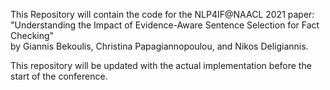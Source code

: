 This Repository will contain the code for the NLP4IF@NAACL 2021 paper:  
"Understanding the Impact of Evidence-Aware Sentence Selection for Fact Checking"  
by Giannis Bekoulis, Christina Papagiannopoulou, and Nikos Deligiannis.

 This repository will be updated with the actual implementation before the start of the conference.
